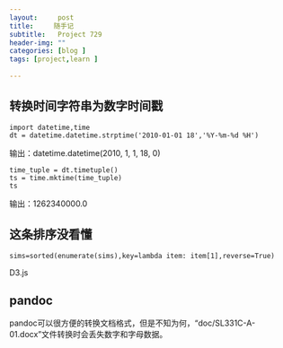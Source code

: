 ```yaml
---
layout:     post
title:     随手记
subtitle:   Project 729
header-img: ""
categories: [blog ]
tags: [project,learn ]
 
---
```


## 转换时间字符串为数字时间戳
	import datetime,time
	dt = datetime.datetime.strptime('2010-01-01 18','%Y-%m-%d %H')

输出：datetime.datetime(2010, 1, 1, 18, 0)

	time_tuple = dt.timetuple()
	ts = time.mktime(time_tuple) 
	ts

输出：1262340000.0

## 这条排序没看懂
	sims=sorted(enumerate(sims),key=lambda item: item[1],reverse=True)


D3.js

## pandoc
pandoc可以很方便的转换文档格式，但是不知为何，“doc/SL331C-A-01.docx”文件转换时会丢失数字和字母数据。